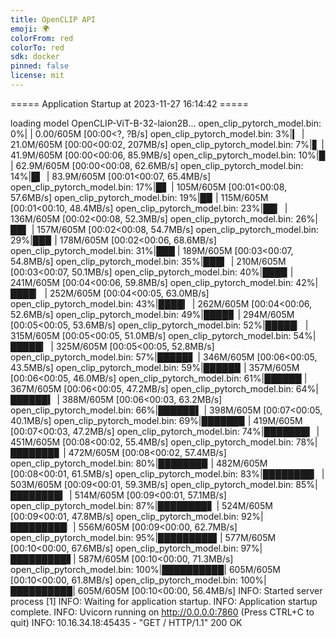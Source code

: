 ```yaml
---
title: OpenCLIP API
emoji: 🌍
colorFrom: red
colorTo: red
sdk: docker
pinned: false
license: mit
---
```


===== Application Startup at 2023-11-27 16:14:42 =====

loading model OpenCLIP-ViT-B-32-laion2B...
open_clip_pytorch_model.bin:   0%|          | 0.00/605M [00:00<?, ?B/s]
open_clip_pytorch_model.bin:   3%|▎         | 21.0M/605M [00:00<00:02, 207MB/s]
open_clip_pytorch_model.bin:   7%|▋         | 41.9M/605M [00:00<00:06, 85.9MB/s]
open_clip_pytorch_model.bin:  10%|█         | 62.9M/605M [00:00<00:08, 62.6MB/s]
open_clip_pytorch_model.bin:  14%|█▍        | 83.9M/605M [00:01<00:07, 65.4MB/s]
open_clip_pytorch_model.bin:  17%|█▋        | 105M/605M [00:01<00:08, 57.6MB/s] 
open_clip_pytorch_model.bin:  19%|█▉        | 115M/605M [00:01<00:10, 48.4MB/s]
open_clip_pytorch_model.bin:  23%|██▎       | 136M/605M [00:02<00:08, 52.3MB/s]
open_clip_pytorch_model.bin:  26%|██▌       | 157M/605M [00:02<00:08, 54.7MB/s]
open_clip_pytorch_model.bin:  29%|██▉       | 178M/605M [00:02<00:06, 68.6MB/s]
open_clip_pytorch_model.bin:  31%|███       | 189M/605M [00:03<00:07, 54.8MB/s]
open_clip_pytorch_model.bin:  35%|███▍      | 210M/605M [00:03<00:07, 50.1MB/s]
open_clip_pytorch_model.bin:  40%|███▉      | 241M/605M [00:04<00:06, 59.8MB/s]
open_clip_pytorch_model.bin:  42%|████▏     | 252M/605M [00:04<00:05, 63.0MB/s]
open_clip_pytorch_model.bin:  43%|████▎     | 262M/605M [00:04<00:06, 52.6MB/s]
open_clip_pytorch_model.bin:  49%|████▊     | 294M/605M [00:05<00:05, 53.6MB/s]
open_clip_pytorch_model.bin:  52%|█████▏    | 315M/605M [00:05<00:05, 51.0MB/s]
open_clip_pytorch_model.bin:  54%|█████▎    | 325M/605M [00:05<00:05, 52.8MB/s]
open_clip_pytorch_model.bin:  57%|█████▋    | 346M/605M [00:06<00:05, 43.5MB/s]
open_clip_pytorch_model.bin:  59%|█████▉    | 357M/605M [00:06<00:05, 46.0MB/s]
open_clip_pytorch_model.bin:  61%|██████    | 367M/605M [00:06<00:05, 47.2MB/s]
open_clip_pytorch_model.bin:  64%|██████▍   | 388M/605M [00:06<00:03, 63.2MB/s]
open_clip_pytorch_model.bin:  66%|██████▌   | 398M/605M [00:07<00:05, 40.1MB/s]
open_clip_pytorch_model.bin:  69%|██████▉   | 419M/605M [00:07<00:03, 47.2MB/s]
open_clip_pytorch_model.bin:  74%|███████▍  | 451M/605M [00:08<00:02, 55.4MB/s]
open_clip_pytorch_model.bin:  78%|███████▊  | 472M/605M [00:08<00:02, 57.4MB/s]
open_clip_pytorch_model.bin:  80%|███████▉  | 482M/605M [00:08<00:01, 61.5MB/s]
open_clip_pytorch_model.bin:  83%|████████▎ | 503M/605M [00:09<00:01, 59.3MB/s]
open_clip_pytorch_model.bin:  85%|████████▍ | 514M/605M [00:09<00:01, 57.1MB/s]
open_clip_pytorch_model.bin:  87%|████████▋ | 524M/605M [00:09<00:01, 47.8MB/s]
open_clip_pytorch_model.bin:  92%|█████████▏| 556M/605M [00:09<00:00, 62.7MB/s]
open_clip_pytorch_model.bin:  95%|█████████▌| 577M/605M [00:10<00:00, 67.6MB/s]
open_clip_pytorch_model.bin:  97%|█████████▋| 587M/605M [00:10<00:00, 71.3MB/s]
open_clip_pytorch_model.bin: 100%|██████████| 605M/605M [00:10<00:00, 61.8MB/s]
open_clip_pytorch_model.bin: 100%|██████████| 605M/605M [00:10<00:00, 56.4MB/s]
INFO:     Started server process [1]
INFO:     Waiting for application startup.
INFO:     Application startup complete.
INFO:     Uvicorn running on http://0.0.0.0:7860 (Press CTRL+C to quit)
INFO:     10.16.34.18:45435 - "GET / HTTP/1.1" 200 OK